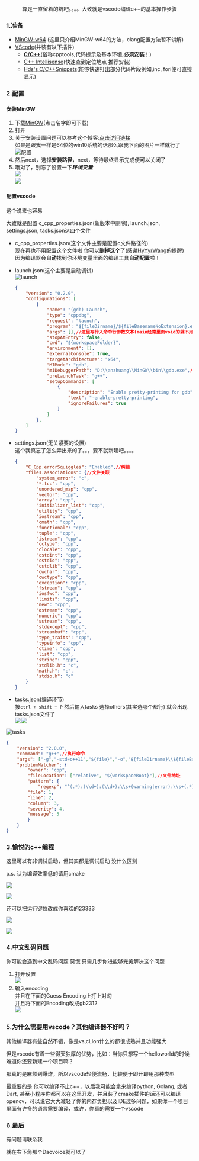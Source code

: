 <center>算是一直留着的坑吧。。。。大致就是vscode编译c++的基本操作步骤</center>

<!--more-->

### 1.准备

- [MinGW-w64](https://versaweb.dl.sourceforge.net/project/mingw-w64/Toolchains%20targetting%20Win32/Personal%20Builds/mingw-builds/installer/mingw-w64-install.exe)  (这里只介绍MinGW-w64的方法，clang配置方法暂不讲解)
- [VScode](https://vscode.cdn.azure.cn/stable/7f3ce96ff4729c91352ae6def877e59c561f4850/VSCodeUserSetup-x64-1.28.2.exe)(并装有以下插件)
  - [**C/C++**](https://marketplace.visualstudio.com/items?itemName=ms-vscode.cpptools)(俗称cpptools,代码提示及基本环境,**必须安装**！)
  - [C++ Intellisense](https://marketplace.visualstudio.com/items?itemName=austin.code-gnu-global)(快速查到定位地点 推荐安装)
  - [Hds's C/C++Snippets](https://marketplace.visualstudio.com/items?itemName=huangdongsheng.HdsCppSnippets)(能够快速打出部分代码片段例如,inc, fori便可直接显示)

### 2.配置

#### 安装MinGW

1. 下载[MinGW](https://mirrors.tuna.tsinghua.edu.cn/osdn/mingw/68260/mingw-get-setup.exe)(点击名字即可下载)
2. 打开
3. 关于安装设置问题可以参考这个博客:[点击访问链接](http://rsreland.net/archives/1760)<br>如果是跟我一样是64位的win10系统的话那么跟我下面的图片一样就行了<br>![配置](http://ww1.sinaimg.cn/large/006ZO6XQgy1fwtnmyh2gnj30er0as3yp.jpg)
4. 然后next，选择**安装路径**，next，等待最终显示完成便可以关闭了
5. 哦对了，别忘了设置一下***环境变量***<br>![](http://ww1.sinaimg.cn/large/006ZO6XQgy1fwqjwqjqb0j30np09x0tm.jpg)<br>![](http://ww1.sinaimg.cn/large/006ZO6XQgy1fwtnosym1ij30f303e74g.jpg)

#### 配置vscode

这个说来也容易

大致就是配置 c_cpp_properties.json(新版本中删除),    launch.json,    settings.json,     tasks.json这四个文件

- c_cpp_properties.json(这个文件主要是配置c文件路径的)<br>现在再也不用配置这个文件啦 你可以**删掉这个**了(感谢[HyYyrWang](https://wanghao15536870732.github.io/)的提醒)<br>因为编译器会**自动**找到你环境变量里面的编译工具**自动配置**啦！

- launch.json(这个主要是启动调试)<br>![launch](http://ww1.sinaimg.cn/large/006ZO6XQly1fwqf05jakpj30ee0czwel.jpg)

  ```json
  {
      "version": "0.2.0",
      "configurations": [
          {
              "name": "(gdb) Launch",
              "type": "cppdbg",
              "request": "launch",
              "program": "${fileDirname}/${fileBasenameNoExtension}.exe",//这里是运行的.exe文件名称
              "args": [],//这里写传入命令行参数文本(main经常里面void的就不用写了)
              "stopAtEntry": false,
              "cwd": "${workspaceFolder}",
              "environment": [],
              "externalConsole": true,
              "targetArchitecture": "x64", 
              "MIMode": "gdb",
              "miDebuggerPath": "D:\\anzhuang\\MinGW\\bin\\gdb.exe",//写自己环境的gdb
              "preLaunchTask": "g++",
              "setupCommands": [
                  {
                      "description": "Enable pretty-printing for gdb",
                      "text": "-enable-pretty-printing",
                      "ignoreFailures": true
                  }
              ]
          },
      ]
  }
  ```

- settings.json(无关紧要的设置)<br>这个我真忘了怎么弄出来的了。。。要不就新建吧。。。。

  ```json
  {
      "C_Cpp.errorSquiggles": "Enabled",//纠错
      "files.associations": {//文件关联
          "system_error": "c",
          "*.tcc": "cpp",
          "unordered_map": "cpp",
          "vector": "cpp",
          "array": "cpp",
          "initializer_list": "cpp",
          "utility": "cpp",
          "iostream": "cpp",
          "cmath": "cpp",
          "functional": "cpp",
          "tuple": "cpp",
          "istream": "cpp",
          "cctype": "cpp",
          "clocale": "cpp",
          "cstdint": "cpp",
          "cstdio": "cpp",
          "cstdlib": "cpp",
          "cwchar": "cpp",
          "cwctype": "cpp",
          "exception": "cpp",
          "fstream": "cpp",
          "iosfwd": "cpp",
          "limits": "cpp",
          "new": "cpp",
          "ostream": "cpp",
          "numeric": "cpp",
          "sstream": "cpp",
          "stdexcept": "cpp",
          "streambuf": "cpp",
          "type_traits": "cpp",
          "typeinfo": "cpp",
          "ctime": "cpp",
          "list": "cpp",
          "string": "cpp",
          "stdlib.h": "c",
          "math.h": "c",
          "stdio.h": "c"
      }
  }
  ```

- tasks.json(编译环节)<br>按``ctrl + shift + P`` 然后输入tasks 选择others(其实选哪个都行) 就会出现tasks.json文件了<br>![](http://ww1.sinaimg.cn/large/006ZO6XQly1fwqf2ujg4dj30km046t8q.jpg)![](http://ww1.sinaimg.cn/large/006ZO6XQly1fwqf2xa1sdj30jz031wec.jpg)

![tasks](http://ww1.sinaimg.cn/large/006ZO6XQly1fwqf05j6fpj30l805wdfx.jpg)

```json
{
    "version": "2.0.0",
    "command": "g++",//执行命令
    "args": ["-g","-std=c++11","${file}","-o","${fileDirname}\\${fileBasenameNoExtension}.exe"],   // 编译命令参数
    "problemMatcher": {
        "owner": "cpp",
        "fileLocation": ["relative", "${workspaceRoot}"],//文件地址
        "pattern": {
            "regexp": "^(.*):(\\d+):(\\d+):\\s+(warning|error):\\s+(.*)$",
        "file": 1,
        "line": 2,
        "column": 3,
        "severity": 4,
        "message": 5
        }
    }
}
```



### 3.愉悦的c++编程

这里可以有非调试启动，但其实都是调试启动 没什么区别

p.s. 认为编译效率低的请用cmake

![](http://ww1.sinaimg.cn/large/006ZO6XQgy1fwtnsun34uj309k0gvdgh.jpg)



![](http://ww1.sinaimg.cn/large/006ZO6XQly1fwqf93sf5zj30oj0fot9t.jpg)



还可以把运行键位改成你喜欢的23333

![](http://ww1.sinaimg.cn/large/006ZO6XQgy1fwqfaavrn4j307h0anwei.jpg)

![](http://ww1.sinaimg.cn/large/006ZO6XQgy1fwqfbsj9g3j30tx05kwem.jpg)



### 4.中文乱码问题

你可能会遇到中文乱码问题 莫慌 只需几步你进能够完美解决这个问题

1. 打开设置<br>![](http://ww1.sinaimg.cn/large/006ZO6XQly1fwqlcbxzlej3064099dft.jpg)
2. 输入encoding<br>并且在下面的Guess Encoding上打上对勾<br>并且将下面的Encoding改成gb2312<br>![](http://ww1.sinaimg.cn/large/006ZO6XQly1fwqlcbyr2yj30y409v74t.jpg)



### 5.为什么需要用vscode？其他编译器不好吗？

其他编译器有些自然不错，像是vs,cLion什么的都很成熟并且功能强大

但是vscode有着一些得天独厚的优势，比如：当你只想写一个helloworld的时候 难道你还要新建一个项目嘛？

那真的是麻烦到爆炸，所以vscode轻便流畅，比较便于即开即用那种类型

最重要的是 他可以编译不止c++，以后我可能会拿来编译python, Golang, 或者Dart, 甚至小程序你都可以在这里开发，并且装了cmake插件的话还可以编译opencv，可以说它大大减轻了你的内存负担以及IDE过多问题，如果你一个项目里面有许多的语言需要编译，或许，你真的需要一个vscode

### 6.最后

有问题请联系我

就在右下角那个Daovoice就可以了